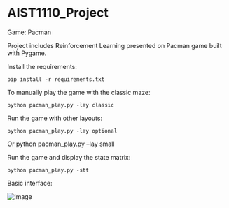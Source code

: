 # AIST1110_Project
Game: Pacman

Project includes Reinforcement Learning presented on Pacman game built with Pygame.

Install the requirements:

    pip install -r requirements.txt

To manually play the game with the classic maze:

    python pacman_play.py -lay classic
   
Run the game with other layouts:
    
    python pacman_play.py -lay optional
Or
    python pacman_play.py –lay small

Run the game and display the state matrix:

    python pacman_play.py -stt

Basic interface:

![image](https://user-images.githubusercontent.com/100673497/209434251-702294e0-5d1c-4305-822f-de8149d35946.png)
